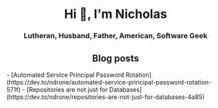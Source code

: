 <h1 align="center">Hi 👋, I'm Nicholas</h1>
<h3 align="center">Lutheran, Husband, Father, American, Software Geek</h3>

<h2 align="center">Blog posts</h2>
<!-- BLOG-POST-LIST:START -->
 - [Automated Service Principal Password Rotation](https://dev.to/ndrone/automated-service-principal-password-rotation-571f)
 - [Repositories are not just for Databases](https://dev.to/ndrone/repositories-are-not-just-for-databases-4a85)
<!-- BLOG-POST-LIST:END -->
